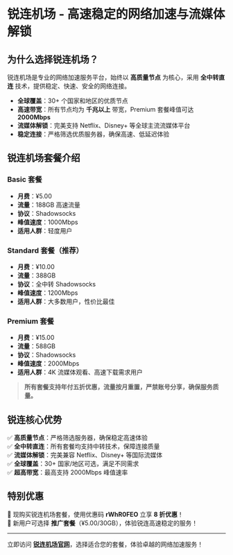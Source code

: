 # 锐连机场 - 高速稳定的网络加速与流媒体解锁

## 为什么选择锐连机场？

锐连机场是专业的网络加速服务平台，始终以 **高质量节点** 为核心，采用 **全中转直连** 技术，提供稳定、快速、安全的网络连接。

- **全球覆盖**：30+ 个国家和地区的优质节点
- **高速带宽**：所有节点均为 **千兆以上** 带宽，Premium 套餐峰值可达 **2000Mbps**
- **流媒体解锁**：完美支持 Netflix、Disney+ 等全球主流流媒体平台
- **稳定连接**：严格筛选优质服务器，确保高速、低延迟体验

## 锐连机场套餐介绍

### Basic 套餐
- **月费**：¥5.00
- **流量**：188GB 高速流量
- **协议**：Shadowsocks
- **峰值速度**：1000Mbps
- **适用人群**：轻度用户

### Standard 套餐（推荐）
- **月费**：¥10.00
- **流量**：388GB
- **协议**：全中转 Shadowsocks
- **峰值速度**：1200Mbps
- **适用人群**：大多数用户，性价比最佳

### Premium 套餐
- **月费**：¥15.00
- **流量**：588GB
- **协议**：Shadowsocks
- **峰值速度**：2000Mbps
- **适用人群**：4K 流媒体观看、高速下载需求用户

> **所有套餐支持年付五折优惠，流量按月重置，严禁账号分享，确保服务质量。**

## 锐连核心优势

✅ **高质量节点**：严格筛选服务器，确保稳定高速体验  
✅ **全中转直连**：所有套餐均支持中转技术，保障连接质量  
✅ **流媒体解锁**：完美兼容 Netflix、Disney+ 等国际流媒体  
✅ **全球覆盖**：30+ 国家/地区可选，满足不同需求  
✅ **超高带宽**：最高支持 2000Mbps 峰值速率  

## **特别优惠**

🔹 现购买锐连机场套餐，使用优惠码 **rWhR0FEO** 立享 **8 折优惠**！  
🔹 新用户可选择 **推广套餐**（¥5.00/30GB），体验锐连高速稳定的服务！

---

立即访问 **[锐连机场官网](https://jump.p6p.net/302)**，选择适合您的套餐，体验卓越的网络加速服务！
